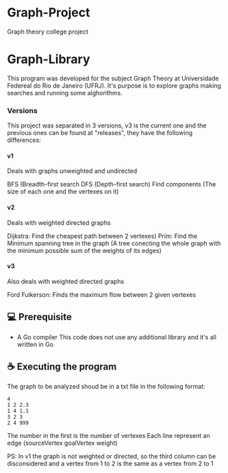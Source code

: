 # Graph-Project
Graph theory college project

# Graph-Library

This program was developed for the subject Graph Theory at Universidade Federeal do Rio de Janeiro (UFRJ). It's purpose is to explore graphs making searches and running some alghorithms.

### Versions
This project was separated in 3 versions, v3 is the current one and the previous ones can be found at "releases", they have the following differences:
#### v1
Deals with graphs unweighted and undirected

BFS (Breadth-first search
DFS (Depth-first search)
Find components (The size of each one and the vertexes on it)

#### v2
Deals with weighted directed graphs

Dijkstra: Find the cheapest path between 2 vertexes)
Prim: Find the Minimum spanning tree in the graph (A tree conecting the whole graph with the minimum possible sum of the weights of its edges)

#### v3
Also deals with weighted directed graphs

Ford Fulkerson: Finds the maximum flow between 2 given vertexes


## 💻 Prerequisite

- A Go compiler
This code does not use any additional library and it's all written in Go


## ☕ Executing the program

The graph to be analyzed shoud be in a txt file in the following format:

```
4
1 2 2.3
1 4 1.1
3 2 3
2 4 999
```

The number in the first is the number of vertexes
Each line represent an edge (sourceVertex goalVertex weight)

PS: In v1 the graph is not weighted or directed, so the third column can be disconsidered and a vertex from 1 to 2 is the same as a vertex from 2 to 1




